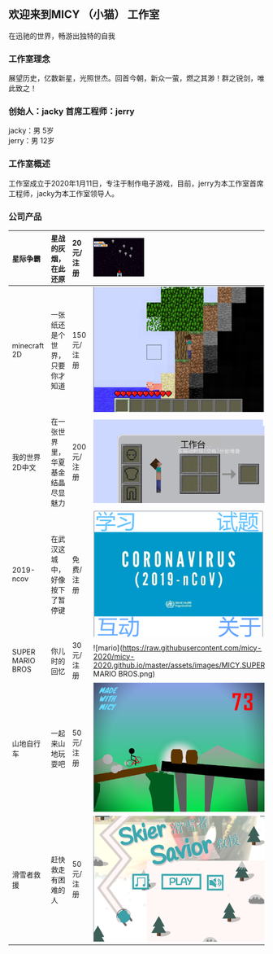 ## 欢迎来到MICY  （小猫）  工作室
在迅驰的世界，畅游出独特的自我

### 工作室理念
展望历史，亿数新星，光照世杰。回首今朝，新众一萤，燃之其渺！群之锐剑，唯此致之！

### 创始人：jacky 首席工程师：jerry
jacky：男     5岁  
jerry：男     12岁

### 工作室概述
工作室成立于2020年1月11日，专注于制作电子游戏，目前，jerry为本工作室首席工程师，jacky为本工作室领导人。

### 公司产品

| 星际争霸      | 星战的灰烟，在此还原               | 20元/注册   | <img src="https://raw.githubusercontent.com/micy-2020/micy-2020.github.io/master/assets/images/MICY.Starcraft.chinese.png" width="100"> |
|:--------------|:---------------------------------|:-----------|:--|
| minecraft 2D  | 一张纸还是个世界，只要你才知道      | 150元/注册 | ![minecraft en](https://raw.githubusercontent.com/micy-2020/micy-2020.github.io/master/assets/images/MICY.Minecraft.English.2D.png) |
| 我的世界2D中文 | 在一张世界里，华夏基金结晶尽显魅力  | 200元/注册  | ![minecraft zh](https://raw.githubusercontent.com/micy-2020/micy-2020.github.io/master/assets/images/MICY.Minecraft.chinese.2D.png) |
| 2019-ncov     | 在武汉这城中，好像按下了暂停键      | 免费/注册   | ![ncov](https://raw.githubusercontent.com/micy-2020/micy-2020.github.io/master/assets/images/MICY.2019-nCoV.png) |
| SUPER MARIO BROS | 你儿时的回忆 | 30元/注册 | ![mario](https://raw.githubusercontent.com/micy-2020/micy-2020.github.io/master/assets/images/MICY.SUPER MARIO BROS.png) |
| 山地自行车 | 一起来山地玩耍吧 | 50元/注册 | ![bike](https://raw.githubusercontent.com/micy-2020/micy-2020.github.io/master/assets/images/MICY.bike.png) |
| 滑雪者救援 | 赶快救走有困难的人 | 50元/注册 | ![rescue](https://raw.githubusercontent.com/micy-2020/micy-2020.github.io/master/assets/images/MICY.skier_savior.png) |




















































































































































